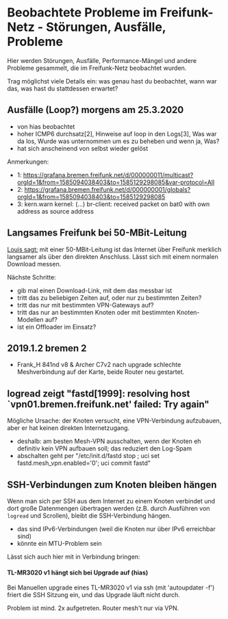 # Beobachtete Probleme im Freifunk-Netz - Störungen, Ausfälle, Probleme

Hier werden Störungen, Ausfälle, Performance-Mängel und andere Probleme gesammelt, die im Freifunk-Netz beobachtet wurden.

Trag möglichst viele Details ein: was genau hast du beobachtet, wann war das, was hast du stattdessen erwartet?

## Ausfälle (Loop?) morgens am 25.3.2020
* von hias beobachtet
* hoher ICMP6 durchsatz[2], Hinweise auf loop in den Logs[3], Was war da los, Wurde was unternommen um es zu beheben und wenn ja, Was?
* hat sich anscheinend von selbst wieder gelöst

Anmerkungen:
* 1: https://grafana.bremen.freifunk.net/d/000000011/multicast?orgId=1&from=1585094038403&to=1585129298085&var-protocol=All
* 2: https://grafana.bremen.freifunk.net/d/000000001/globals?orgId=1&from=1585094038403&to=1585129298085
* 3: kern.warn kernel: (...) br-client: received packet on bat0 with own address as source address


## Langsames Freifunk bei 50-MBit-Leitung
[Louis sagt:](https://wiki.ffhb.de/Treffen/2020_03_20#protokoll_fehler-geschwindigkeit-des-freifunks-warum-ist-das-so-langsam_wie-%C3%A4u%C3%9Fern-sich-die-probleme) mit einer 50-MBit-Leitung ist das Internet über Freifunk merklich langsamer als über den direkten Anschluss. Lässt sich mit einem normalen Download messen.

Nächste Schritte:
* gib mal einen Download-Link, mit dem das messbar ist
* tritt das zu beliebigen Zeiten auf, oder nur zu bestimmten Zeiten?
* tritt das nur mit bestimmten VPN-Gateways auf?
* tritt das nur an bestimmten Knoten oder mit bestimmten Knoten-Modellen auf?
* ist ein Offloader im Einsatz?


## 2019.1.2 bremen 2
* Frank_H 841nd v8 & Archer C7v2 nach upgrade schlechte Meshverbindung auf der Karte, beide Router neu gestartet.


## logread zeigt "fastd[1999]: resolving host `vpn01.bremen.freifunk.net' failed: Try again"
Mögliche Ursache: der Knoten versucht, eine VPN-Verbindung aufzubauen, aber er hat keinen direkten Internetzugang.
- deshalb: am besten Mesh-VPN ausschalten, wenn der Knoten eh definitiv kein VPN aufbauen soll; das reduziert den Log-Spam
- abschalten geht per "/etc/init.d/fastd stop ; uci set fastd.mesh_vpn.enabled='0'; uci commit fastd"


## SSH-Verbindungen zum Knoten bleiben hängen
Wenn man sich per SSH aus dem Internet zu einem Knoten verbindet und dort große Datenmengen übertragen werden (z.B. durch Ausführen von `logread` und Scrollen), bleibt die SSH-Verbindung hängen.

- das sind IPv6-Verbindungen (weil die Knoten nur über IPv6 erreichbar sind)
- könnte ein MTU-Problem sein

Lässt sich auch hier mit in Verbindung bringen:
#### TL-MR3020 v1 hängt sich bei Upgrade auf (hias)
Bei Manuellen upgrade eines TL-MR3020 v1  via ssh (mit 'autoupdater -f')
friert die SSH Sitzung ein, und das Upgrade läuft nicht durch.

Problem ist mind. 2x aufgetreten.
Router mesh't nur via VPN.
